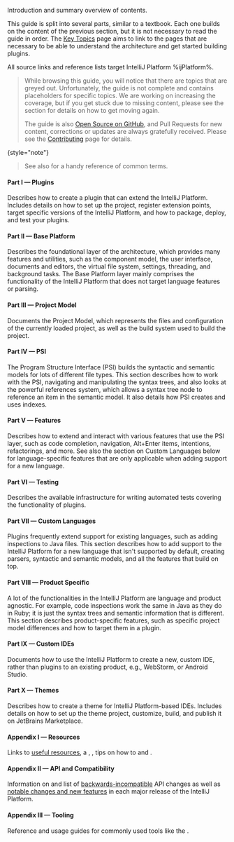 [//]: # (title: About This Guide)

<!-- Copyright 2000-2022 JetBrains s.r.o. and other contributors. Use of this source code is governed by the Apache 2.0 license that can be found in the LICENSE file. -->

<link-summary>Introduction and summary overview of contents.</link-summary>

This guide is split into several parts, similar to a textbook.
Each one builds on the content of the previous section, but it is not necessary to read the guide in order.
The [Key Topics](key_topics.md) page aims to link to the pages that are necessary to be able to understand the architecture and get started building plugins.

All source links and reference lists target IntelliJ Platform %ijPlatform%.

> While browsing this guide, you will notice that there are topics that are greyed out.
> Unfortunately, the guide is not complete and contains placeholders for specific topics.
> We are working on increasing the coverage, but if you get stuck due to missing content, please see the [](getting_help.md) section for details on how to get moving again.
>
> The guide is also [Open Source on GitHub](https://github.com/JetBrains/intellij-sdk-docs), and Pull Requests for new content, corrections or updates are always gratefully received.
> Please see the [Contributing](intellij-sdk-docs-original_CONTRIBUTING.md) page for details.
>
{style="note"}

> See also [](glossary.md) for a handy reference of common terms.
>

#### Part I — Plugins

Describes how to create a plugin that can extend the IntelliJ Platform.
Includes details on how to set up the project, register extension points, target specific versions of the IntelliJ Platform, and how to package, deploy, and test your plugins.

#### Part II — Base Platform

Describes the foundational layer of the architecture, which provides many features and utilities, such as the component model, the user interface, documents and editors, the virtual file system, settings, threading, and background tasks.
The Base Platform layer mainly comprises the functionality of the IntelliJ Platform that does not target language features or parsing.

#### Part III — Project Model

Documents the Project Model, which represents the files and configuration of the currently loaded project, as well as the build system used to build the project.

#### Part IV — PSI

The Program Structure Interface (PSI) builds the syntactic and semantic models for lots of different file types.
This section describes how to work with the PSI, navigating and manipulating the syntax trees, and also looks at the powerful references system, which allows a syntax tree node to reference an item in the semantic model.
It also details how PSI creates and uses indexes.

#### Part V — Features

Describes how to extend and interact with various features that use the PSI layer, such as code completion, navigation, <shortcut>Alt+Enter</shortcut> items, intentions, refactorings, and more.
See also the section on Custom Languages below for language-specific features that are only applicable when adding support for a new language.

#### Part VI — Testing

Describes the available infrastructure for writing automated tests covering the functionality of plugins.

#### Part VII — Custom Languages

Plugins frequently extend support for existing languages, such as adding inspections to Java files.
This section describes how to add support to the IntelliJ Platform for a new language that isn't supported by default, creating parsers, syntactic and semantic models, and all the features that build on top.

#### Part VIII — Product Specific

A lot of the functionalities in the IntelliJ Platform are language and product agnostic.
For example, code inspections work the same in Java as they do in Ruby; it is just the syntax trees and semantic information that is different.
This section describes product-specific features, such as specific project model differences and how to target them in a plugin.

#### Part IX — Custom IDEs

Documents how to use the IntelliJ Platform to create a new, custom IDE, rather than plugins to an existing product, e.g., WebStorm, or Android Studio.

#### Part X — Themes

Describes how to create a theme for IntelliJ Platform-based IDEs.
Includes details on how to set up the theme project, customize, build, and publish it on JetBrains Marketplace.

#### Appendix I — Resources

Links to [useful resources](useful_links.md), a [](glossary.md), [](extension_point_list.md), tips on how to [](explore_api.md) and [](learning_resources.md).

#### Appendix II — API and Compatibility

Information on [](verifying_plugin_compatibility.md) and list of [backwards-incompatible](api_changes_list.md) API changes as well as [notable changes and new features](api_notable.md) in each major release of the IntelliJ Platform.

#### Appendix III — Tooling

Reference and usage guides for commonly used tools like the [](tools_gradle_intellij_plugin.md).
